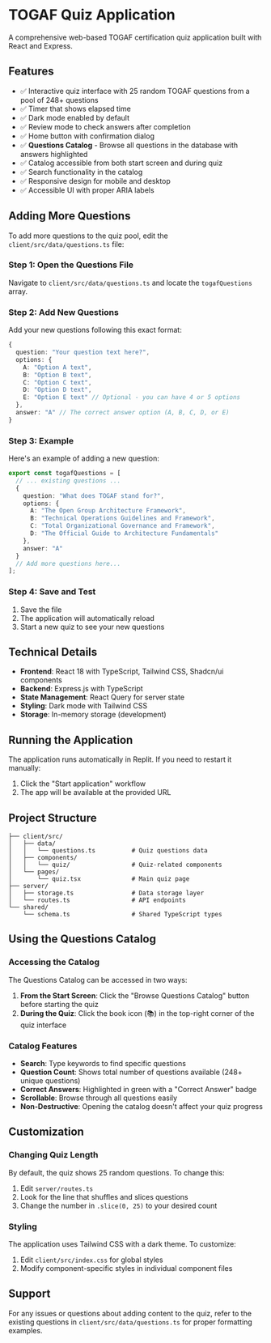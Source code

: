 # TOGAF Quiz Application

A comprehensive web-based TOGAF certification quiz application built with React and Express.

## Features

- ✅ Interactive quiz interface with 25 random TOGAF questions from a pool of 248+ questions
- ✅ Timer that shows elapsed time
- ✅ Dark mode enabled by default
- ✅ Review mode to check answers after completion
- ✅ Home button with confirmation dialog
- ✅ **Questions Catalog** - Browse all questions in the database with answers highlighted
- ✅ Catalog accessible from both start screen and during quiz
- ✅ Search functionality in the catalog
- ✅ Responsive design for mobile and desktop
- ✅ Accessible UI with proper ARIA labels

## Adding More Questions

To add more questions to the quiz pool, edit the `client/src/data/questions.ts` file:

### Step 1: Open the Questions File

Navigate to `client/src/data/questions.ts` and locate the `togafQuestions` array.

### Step 2: Add New Questions

Add your new questions following this exact format:

```typescript
{
  question: "Your question text here?",
  options: {
    A: "Option A text",
    B: "Option B text", 
    C: "Option C text",
    D: "Option D text",
    E: "Option E text" // Optional - you can have 4 or 5 options
  },
  answer: "A" // The correct answer option (A, B, C, D, or E)
}
```

### Step 3: Example

Here's an example of adding a new question:

```typescript
export const togafQuestions = [
  // ... existing questions ...
  {
    question: "What does TOGAF stand for?",
    options: {
      A: "The Open Group Architecture Framework",
      B: "Technical Operations Guidelines and Framework",
      C: "Total Organizational Governance and Framework",
      D: "The Official Guide to Architecture Fundamentals"
    },
    answer: "A"
  }
  // Add more questions here...
];
```

### Step 4: Save and Test

1. Save the file
2. The application will automatically reload
3. Start a new quiz to see your new questions

## Technical Details

- **Frontend**: React 18 with TypeScript, Tailwind CSS, Shadcn/ui components
- **Backend**: Express.js with TypeScript
- **State Management**: React Query for server state
- **Styling**: Dark mode with Tailwind CSS
- **Storage**: In-memory storage (development)

## Running the Application

The application runs automatically in Replit. If you need to restart it manually:

1. Click the "Start application" workflow
2. The app will be available at the provided URL

## Project Structure

```
├── client/src/
│   ├── data/
│   │   └── questions.ts          # Quiz questions data
│   ├── components/
│   │   └── quiz/                 # Quiz-related components
│   └── pages/
│       └── quiz.tsx              # Main quiz page
├── server/
│   ├── storage.ts                # Data storage layer
│   └── routes.ts                 # API endpoints
└── shared/
    └── schema.ts                 # Shared TypeScript types
```

## Using the Questions Catalog

### Accessing the Catalog

The Questions Catalog can be accessed in two ways:

1. **From the Start Screen**: Click the "Browse Questions Catalog" button before starting the quiz
2. **During the Quiz**: Click the book icon (📚) in the top-right corner of the quiz interface

### Catalog Features

- **Search**: Type keywords to find specific questions
- **Question Count**: Shows total number of questions available (248+ unique questions)
- **Correct Answers**: Highlighted in green with a "Correct Answer" badge
- **Scrollable**: Browse through all questions easily
- **Non-Destructive**: Opening the catalog doesn't affect your quiz progress

## Customization

### Changing Quiz Length

By default, the quiz shows 25 random questions. To change this:

1. Edit `server/routes.ts`
2. Look for the line that shuffles and slices questions
3. Change the number in `.slice(0, 25)` to your desired count

### Styling

The application uses Tailwind CSS with a dark theme. To customize:

1. Edit `client/src/index.css` for global styles
2. Modify component-specific styles in individual component files

## Support

For any issues or questions about adding content to the quiz, refer to the existing questions in `client/src/data/questions.ts` for proper formatting examples.